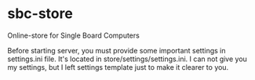 # sbc-store
Online-store for Single Board Computers

Before starting server, you must provide some important settings in settings.ini file. It's located in store/settings/settings.ini. I can not give you my settings, but I left settings template just to make it clearer to you.
